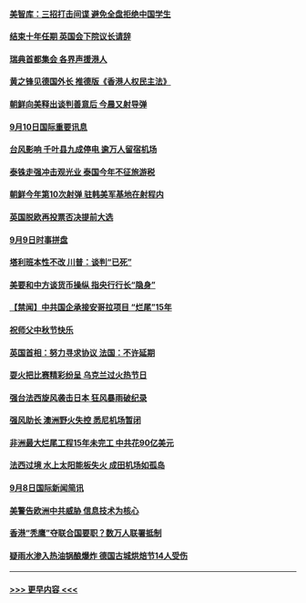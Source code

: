 #### [美智库：三招打击间谍 避免全盘拒绝中国学生](../pages/prog202/a102661754.md?t=09101455) 
#### [结束十年任期 英国会下院议长请辞](../pages/prog202/a102661692.md?t=09101455) 
#### [瑞典首都集会 各界声援港人](../pages/prog202/a102661722.md?t=09101455) 
#### [黄之锋见德国外长 推德版《香港人权民主法》](../pages/prog202/a102661715.md?t=09101455) 
#### [朝鲜向美释出谈判善意后 今晨又射导弹](../pages/prog202/a102661700.md?t=09101455) 
#### [9月10日国际重要讯息](../pages/prog202/a102661697.md?t=09101455) 
#### [台风影响 千叶县九成停电 逾万人留宿机场](../pages/prog202/a102661669.md?t=09101455) 
#### [泰铢走强冲击观光业 泰国今年不征旅游税](../pages/prog202/a102661659.md?t=09101455) 
#### [朝鲜今年第10次射弹 驻韩美军基地在射程内](../pages/prog202/a102661526.md?t=09101455) 
#### [英国脱欧再投票否决提前大选](../pages/prog202/a102661403.md?t=09101455) 
#### [9月9日时事拼盘](../pages/prog202/a102661357.md?t=09101455) 
#### [塔利班本性不改 川普：谈判“已死”](../pages/prog202/a102661318.md?t=09101455) 
#### [美要和中方谈货币操纵 指央行行长“隐身”](../pages/prog202/a102661297.md?t=09101455) 
#### [【禁闻】中共国企承接安哥拉项目 “烂尾”15年](../pages/prog202/a102661293.md?t=09101455) 
#### [祝师父中秋节快乐](../pages/prog202/a102661228.md?t=09101455) 
#### [英国首相：努力寻求协议  法国：不许延期](../pages/prog202/a102661177.md?t=09101455) 
#### [耍火把比赛精彩纷呈 乌克兰过火热节日](../pages/prog202/a102661164.md?t=09101455) 
#### [强台法西旋风袭击日本  狂风暴雨破纪录](../pages/prog202/a102661146.md?t=09101455) 
#### [强风助长 澳洲野火失控 悉尼机场暂闭](../pages/prog202/a102661143.md?t=09101455) 
#### [非洲最大烂尾工程15年未完工 中共花90亿美元](../pages/prog202/a102661038.md?t=09101455) 
#### [法西过境 水上太阳能板失火 成田机场如孤岛](../pages/prog202/a102661013.md?t=09101455) 
#### [9月8日国际新闻简讯](../pages/prog202/a102661005.md?t=09101455) 
#### [美警告欧洲中共威胁  信息技术为核心](../pages/prog202/a102661009.md?t=09101455) 
#### [香港“秃鹰”夺联合国要职？数万人联署抵制](../pages/prog202/a102660845.md?t=09101455) 
#### [疑雨水渗入热油锅酿爆炸 德国古城烘焙节14人受伤](../pages/prog202/a102660942.md?t=09101455) 

----
#### [ >>> 更早内容 <<< ](../indexes/prog202-earlier.md)
